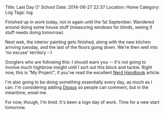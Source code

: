 Title: Last Day O' School
Date: 2014-06-27 22:37
Location: Home
Category: Log
Tags: log

Finished up in work today, not in again until the 1st September. Wandered around doing some house stuff (measuring windows for blinds, seeing if stuff needs doing tomorrow).

Next wek, the interior painting gets finished, along with the new kitchen arriving tuesday, and the last of the floors going down. We're then well into 'no excuse' territory :-)

Googlers who are following this: I should warn you -- it's not going to involve much highbrow insight until I sort out this block and tackle. Right now, this is "My Project", if you've read the excellent [Nerd Handbook] article.

I'm also going to be doing something essentially every day, as much as I can. I'm considering adding [Disqus] so people can comment, but in the meantime, email me.

For now, though, I'm tired. It's been a logn day of work. Time for a new start tomorrow.

  [Nerd Handbook]: https://randsinrepose.com/archives/the-nerd-handbook/
  [Disqus]: https://disqus.com/

